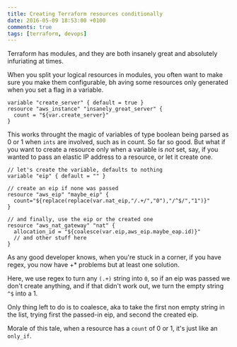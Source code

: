 ```yaml
---
title: Creating Terraform resources conditionally
date: 2016-05-09 18:53:00 +0100
comments: true
tags: [terraform, devops]
---
```

Terraform has modules, and they are both insanely great and absolutely infuriating at times.

When you split your logical resources in modules, you often want to make sure you make them configurable, bh aving some resources only generated when you set a flag in a variable.

```
variable "create_server" { default = true }
resource "aws_instance" "insanely_great_server" {
  count = "${var.create_server}"
}
```

This works throught the magic of variables of type boolean being parsed as 0 or 1 when `ints` are involved, such as in count. So far so good. But what if you want to create a resource only when a variable is *not* set, say, if you wanted to pass an elastic IP address to a resource, or let it create one.

```
// let's create the variable, defaults to nothing
variable "eip" { default = "" }

// create an eip if none was passed
resource "aws_eip" "maybe_eip" {
  count="${replace(replace(var.nat_eip,"/.+/","0"),"/^$/","1")}"
}

// and finally, use the eip or the created one
resource "aws_nat_gateway" "nat" {
  allocation_id = "${coalesce(var.eip,aws_eip.maybe_eap.id)}"
  // and other stuff here
}
```

As any good developer knows, when you're stuck in a corner, if you have regex, you now have +* problems but at least one solution.

Here, we use regex to turn any `(.+)` string into `0`, so if an eip was passed we don't create anything, and if that didn't work out, we turn the empty string `^$` into a 1.

Only thing left to do is to coalesce, aka to take the first non empty string in the list, trying first the passed-in eip, and second the created eip.

Morale of this tale, when a resource has a `count` of 0 or 1, it's just like an `only_if`.
